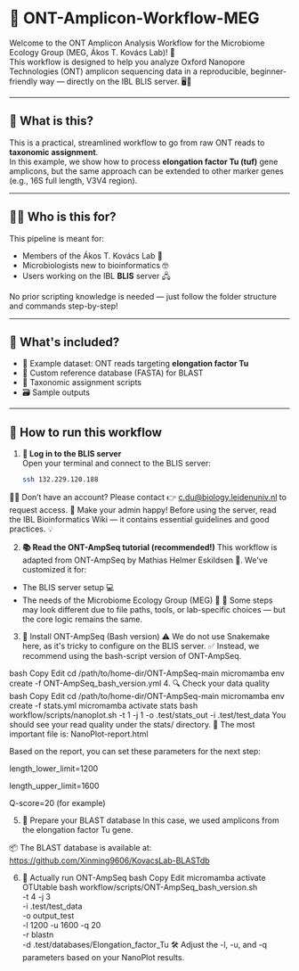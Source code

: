 # 🧬 ONT-Amplicon-Workflow-MEG

Welcome to the ONT Amplicon Analysis Workflow for the Microbiome Ecology Group (MEG, Ákos T. Kovács Lab)! 🎉  
This workflow is designed to help you analyze Oxford Nanopore Technologies (ONT) amplicon sequencing data in a reproducible, beginner-friendly way — directly on the IBL BLIS server. 🖥️🐧

---

## 🧪 What is this?

This is a practical, streamlined workflow to go from raw ONT reads to **taxonomic assignment**.  
In this example, we show how to process **elongation factor Tu (tuf)** gene amplicons, but the same approach can be extended to other marker genes (e.g., 16S full length, V3V4 region).

---

## 👩‍🔬 Who is this for?

This pipeline is meant for:
- Members of the Ákos T. Kovács Lab 🧫
- Microbiologists new to bioinformatics 🤓
- Users working on the IBL **BLIS** server 🖧

No prior scripting knowledge is needed — just follow the folder structure and commands step-by-step!

---

## 🧰 What's included?

- 📂 Example dataset: ONT reads targeting **elongation factor Tu**
- 🔧 Custom reference database (FASTA) for BLAST
- 🧾 Taxonomic assignment scripts
- 🗃️ Sample outputs

---

## 🚀 How to run this workflow

1. **🔐 Log in to the BLIS server**  
   Open your terminal and connect to the BLIS server:

   ```bash
   ssh 132.229.120.188
🧑‍💻 Don’t have an account?
Please contact 👉 c.du@biology.leidenuniv.nl to request access.
📘 Make your admin happy!
Before using the server, read the IBL Bioinformatics Wiki — it contains essential guidelines and good practices. 💡

2. **📚 Read the ONT-AmpSeq tutorial (recommended!)**
This workflow is adapted from ONT-AmpSeq by Mathias Helmer Eskildsen 🧠.
We've customized it for:
- The BLIS server setup 💻
- The needs of the Microbiome Ecology Group (MEG) 🧬
🔧 Some steps may look different due to file paths, tools, or lab-specific choices — but the core logic remains the same.


3. 🧰 Install ONT-AmpSeq (Bash version)
⚠️ We do not use Snakemake here, as it's tricky to configure on the BLIS server.
✅ Instead, we recommend using the bash-script version of ONT-AmpSeq.

bash
Copy
Edit
cd /path/to/home-dir/ONT-AmpSeq-main
micromamba env create -f ONT-AmpSeq_bash_version.yml
4. 🔍 Check your data quality
bash
Copy
Edit
cd /path/to/home-dir/ONT-AmpSeq-main
micromamba env create -f stats.yml
micromamba activate stats
bash workflow/scripts/nanoplot.sh -t 1 -j 1 -o .test/stats_out -i .test/test_data
You should see your read quality under the stats/ directory.
📄 The most important file is: NanoPlot-report.html

Based on the report, you can set these parameters for the next step:

length_lower_limit=1200

length_upper_limit=1600

Q-score=20 (for example)

5. 🧬 Prepare your BLAST database
In this case, we used amplicons from the elongation factor Tu gene.

📦 The BLAST database is available at:
https://github.com/Xinming9606/KovacsLab-BLASTdb

6. 🚀 Actually run ONT-AmpSeq
bash
Copy
Edit
micromamba activate OTUtable
bash workflow/scripts/ONT-AmpSeq_bash_version.sh \
  -t 4 -j 3 \
  -i .test/test_data \
  -o output_test \
  -l 1200 -u 1600 -q 20 \
  -r blastn \
  -d .test/databases/Elongation_factor_Tu
🛠 Adjust the -l, -u, and -q parameters based on your NanoPlot results.


